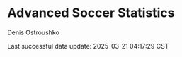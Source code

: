 # Advanced Soccer Statistics
Denis Ostroushko

<!-- gfm -->

Last successful data update: 2025-03-21 04:17:29 CST
